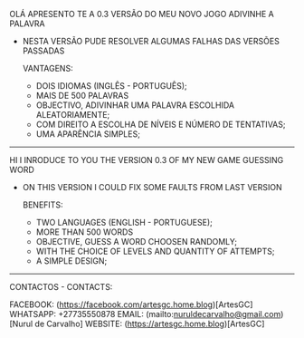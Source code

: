 OLÁ APRESENTO TE A 0.3 VERSÃO DO MEU NOVO JOGO ADIVINHE A PALAVRA

- NESTA VERSÃO PUDE RESOLVER ALGUMAS FALHAS DAS VERSÕES PASSADAS

    VANTAGENS:
    - DOIS IDIOMAS (INGLÊS - PORTUGUÊS);
    - MAIS DE 500 PALAVRAS
    - OBJECTIVO, ADIVINHAR UMA PALAVRA ESCOLHIDA ALEATORIAMENTE;
    - COM DIREITO A ESCOLHA DE NÍVEIS E NÚMERO DE TENTATIVAS;
    - UMA APARÊNCIA SIMPLES;


*****************************************************************

HI I INRODUCE TO YOU THE VERSION 0.3 OF MY NEW GAME GUESSING WORD

- ON THIS VERSION I COULD FIX SOME FAULTS FROM LAST VERSION

    BENEFITS:
    - TWO LANGUAGES (ENGLISH - PORTUGUESE);
    - MORE THAN 500 WORDS
    - OBJECTIVE, GUESS A WORD CHOOSEN RANDOMLY;
    - WITH THE CHOICE OF LEVELS AND QUANTITY OF ATTEMPTS;
    - A SIMPLE DESIGN;

*****************************************************************

CONTACTOS - CONTACTS:

FACEBOOK: (https://facebook.com/artesgc.home.blog)[ArtesGC]
WHATSAPP: +27735550878
EMAIL: (mailto:nuruldecarvalho@gmail.com)[Nurul de Carvalho]
WEBSITE: (https://artesgc.home.blog)[ArtesGC]
